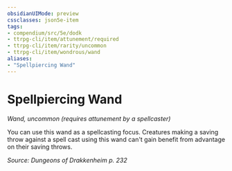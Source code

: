 ```yaml
---
obsidianUIMode: preview
cssclasses: json5e-item
tags:
- compendium/src/5e/dodk
- ttrpg-cli/item/attunement/required
- ttrpg-cli/item/rarity/uncommon
- ttrpg-cli/item/wondrous/wand
aliases: 
- "Spellpiercing Wand"
---
```

# Spellpiercing Wand
*Wand, uncommon (requires attunement by a spellcaster)*  


You can use this wand as a spellcasting focus. Creatures making a saving throw against a spell cast using this wand can't gain benefit from advantage on their saving throws.

*Source: Dungeons of Drakkenheim p. 232*